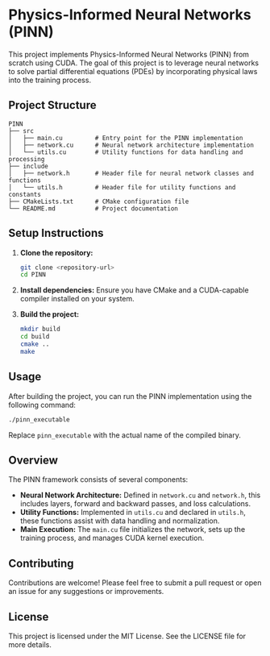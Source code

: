 # Physics-Informed Neural Networks (PINN)

This project implements Physics-Informed Neural Networks (PINN) from scratch using CUDA. The goal of this project is to leverage neural networks to solve partial differential equations (PDEs) by incorporating physical laws into the training process.

## Project Structure

```
PINN
├── src
│   ├── main.cu         # Entry point for the PINN implementation
│   ├── network.cu      # Neural network architecture implementation
│   └── utils.cu        # Utility functions for data handling and processing
├── include
│   ├── network.h       # Header file for neural network classes and functions
│   └── utils.h         # Header file for utility functions and constants
├── CMakeLists.txt      # CMake configuration file
└── README.md           # Project documentation
```

## Setup Instructions

1. **Clone the repository:**
   ```bash
   git clone <repository-url>
   cd PINN
   ```

2. **Install dependencies:**
   Ensure you have CMake and a CUDA-capable compiler installed on your system.

3. **Build the project:**
   ```bash
   mkdir build
   cd build
   cmake ..
   make
   ```

## Usage

After building the project, you can run the PINN implementation using the following command:

```bash
./pinn_executable
```

Replace `pinn_executable` with the actual name of the compiled binary.

## Overview

The PINN framework consists of several components:

- **Neural Network Architecture:** Defined in `network.cu` and `network.h`, this includes layers, forward and backward passes, and loss calculations.
- **Utility Functions:** Implemented in `utils.cu` and declared in `utils.h`, these functions assist with data handling and normalization.
- **Main Execution:** The `main.cu` file initializes the network, sets up the training process, and manages CUDA kernel execution.

## Contributing

Contributions are welcome! Please feel free to submit a pull request or open an issue for any suggestions or improvements.

## License

This project is licensed under the MIT License. See the LICENSE file for more details.